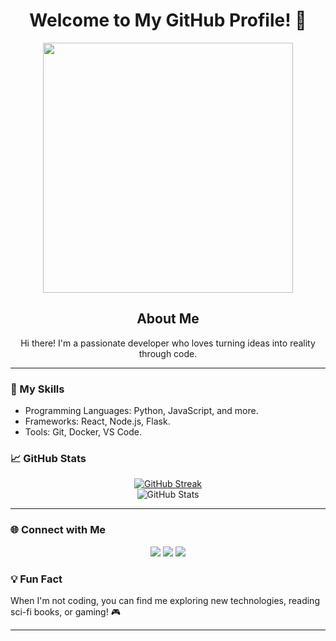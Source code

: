 <H1 align="center">Welcome to My GitHub Profile! 🌟</H1>

<div align="center">
  <img src="https://media.giphy.com/media/26Fxy3Iz1ari8oytO/giphy.gif" width="400"/>
</div>

<H2 align="center">About Me</H2>
<p align="center">
  Hi there! I'm a passionate developer who loves turning ideas into reality through code.
</p>

<hr>

<H3>🔧 My Skills</H3>
<ul>
  <li>Programming Languages: Python, JavaScript, and more.</li>
  <li>Frameworks: React, Node.js, Flask.</li>
  <li>Tools: Git, Docker, VS Code.</li>
</ul>

<H3>📈 GitHub Stats</H3>
<div align="center">
  <a href="https://git.io/streak-stats">
    <img src="http://github-readme-streak-stats.herokuapp.com?user=YourPluggg&theme=radical&border_radius=10" alt="GitHub Streak" />
  </a>
  <br>
  <img src="https://github-readme-stats.vercel.app/api?username=YourPluggg&show_icons=true&theme=radical" alt="GitHub Stats" />
</div>

<hr>

<H3>🌐 Connect with Me</H3>
<p align="center">
  <a href="https://github.com/YourPluggg"><img src="https://img.shields.io/badge/GitHub-%2312100E.svg?style=flat-square&logo=github&logoColor=white"/></a>
  <a href="https://twitter.com/your-profile"><img src="https://img.shields.io/badge/Twitter-%231DA1F2.svg?style=flat-square&logo=twitter&logoColor=white"/></a>
  <a href="https://www.linkedin.com/in/your-profile"><img src="https://img.shields.io/badge/LinkedIn-%230077B5.svg?style=flat-square&logo=linkedin&logoColor=white"/></a>
</p>

<H3>💡 Fun Fact</H3>
<p>
  When I'm not coding, you can find me exploring new technologies, reading sci-fi books, or gaming! 🎮
</p>

<hr>


<!--
**YourPluggg/YourPluggg** is a ✨ _special_ ✨ repository because its `README.md` (this file) appears on your GitHub profile.
<div id="header" align="center">
  <iframe src="https://giphy.com/embed/p4w0AMZJa2EtG" width="480" height="359" frameBorder="0" class="giphy-embed" allowFullScreen></iframe><p><a href="https://giphy.com/gifs/crying-berserk-p4w0AMZJa2EtG">via GIPHY</a></p>
</div>

<div id="header" align="center">
  <img src="https://media1.tenor.com/m/DWYqdNlJGEUAAAAC/akashi-emperor.gif" width="500"/>
</div>

Here are some ideas to get you started:

- 🔭 I’m currently working on ...
- 🌱 I’m currently learning ...
- 👯 I’m looking to collaborate on ...
- 🤔 I’m looking for help with ...
- 💬 Ask me about ...
- 📫 How to reach me: ...
- 😄 Pronouns: ...
- ⚡ Fun fact: ...


<H1 align="center">Hi, everybody 👋</H1>
<div id="header" align="center">
  <img src="https://media1.tenor.com/m/Fb_fs8F8m34AAAAC/guts.gif" width="500"/>
</div>
<H1>Some information about me</H1>
<H3>- I Miss, but working</H3>
<h3>- It turns out I'm quite popular 😄
<br>
<img src="https://komarev.com/ghpvc/?username=your-github-username&style=flat-square&color=blue" alt=""/>
</h3>
<H3>- My activity</H3>
<a href="https://git.io/streak-stats"><img src="http://github-readme-streak-stats.herokuapp.com?user=YourPluggg&theme=dark&border_radius=11.1" alt="GitHub Streak" /></a>



-->
